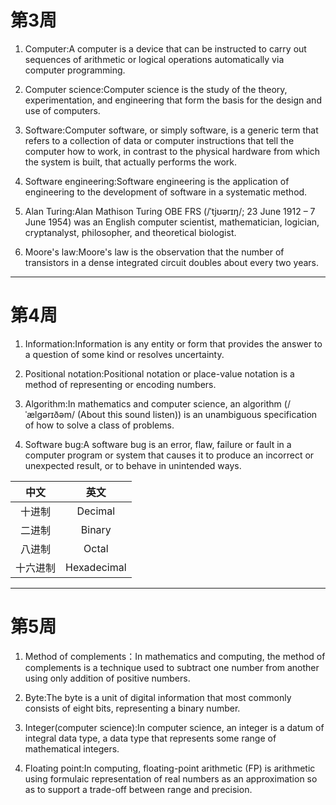 # 第3周

1. Computer:A computer is a device that can be instructed to carry out sequences of arithmetic or logical operations automatically via computer programming.

2. Computer science:Computer science is the study of the theory, experimentation, and engineering that form the basis for the design and use of computers.

3. Software:Computer software, or simply software, is a generic term that refers to a collection of data or computer instructions that tell the computer how to work, in contrast to the physical hardware from which the system is built, that actually performs the work.

4. Software engineering:Software engineering is the application of engineering to the development of software in a systematic method.

5. Alan Turing:Alan Mathison Turing OBE FRS (/ˈtjʊərɪŋ/; 23 June 1912 – 7 June 1954) was an English computer scientist, mathematician, logician, cryptanalyst, philosopher, and theoretical biologist.

6. Moore's law:Moore's law is the observation that the number of transistors in a dense integrated circuit doubles about every two years.

---

# 第4周

1. Information:Information is any entity or form that provides the answer to a question of some kind or resolves uncertainty.

2. Positional notation:Positional notation or place-value notation is a method of representing or encoding numbers.

3. Algorithm:In mathematics and computer science, an algorithm (/ˈælɡərɪðəm/ (About this sound listen)) is an unambiguous specification of how to solve a class of problems. 

4. Software bug:A software bug is an error, flaw, failure or fault in a computer program or system that causes it to produce an incorrect or unexpected result, or to behave in unintended ways.

|中文|英文|
|:-:|:-:|
|十进制|Decimal|
|二进制|Binary|
|八进制|Octal|
|十六进制|Hexadecimal|

---

# 第5周

1. Method of complements：In mathematics and computing, the method of complements is a technique used to subtract one number from another using only addition of positive numbers. 

2. Byte:The byte is a unit of digital information that most commonly consists of eight bits, representing a binary number. 

3. Integer(computer science):In computer science, an integer is a datum of integral data type, a data type that represents some range of mathematical integers.

4. Floating point:In computing, floating-point arithmetic (FP) is arithmetic using formulaic representation of real numbers as an approximation so as to support a trade-off between range and precision. 
